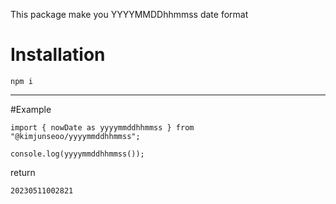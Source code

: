This package make you YYYYMMDDhhmmss date format

# Installation

```
npm i
```

---

#Example

```
import { nowDate as yyyymmddhhmmss } from "@kimjunseoo/yyyymmddhhmmss";

console.log(yyyymmddhhmmss());
```

return

```
20230511002821
```

